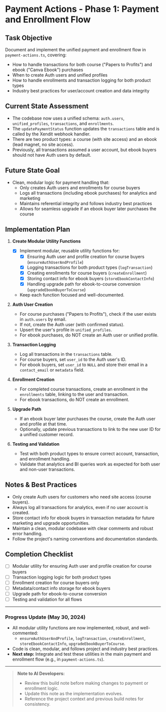 # Payment Actions - Phase 1: Payment and Enrollment Flow

## Task Objective
Document and implement the unified payment and enrollment flow in `payment-actions.ts`, covering:
- How to handle transactions for both course ("Papers to Profits") and ebook ("Canva Ebook") purchases
- When to create Auth users and unified profiles
- How to handle enrollments and transaction logging for both product types
- Industry best practices for user/account creation and data integrity

## Current State Assessment
- The codebase now uses a unified schema: `auth.users`, `unified_profiles`, `transactions`, and `enrollments`.
- The `updatePaymentStatus` function updates the `transactions` table and is called by the Xendit webhook handler.
- There are two product types: a course (with site access) and an ebook (lead magnet, no site access).
- Previously, all transactions assumed a user account, but ebook buyers should not have Auth users by default.

## Future State Goal
- Clean, modular logic for payment handling that:
  - Only creates Auth users and enrollments for course buyers
  - Logs all transactions (including ebook purchases) for analytics and marketing
  - Maintains referential integrity and follows industry best practices
  - Allows for seamless upgrade if an ebook buyer later purchases the course

## Implementation Plan

1. **Create Modular Utility Functions**
   - [x] Implement modular, reusable utility functions for:
     - [x] Ensuring Auth user and profile creation for course buyers (`ensureAuthUserAndProfile`)
     - [x] Logging transactions for both product types (`logTransaction`)
     - [x] Creating enrollments for course buyers (`createEnrollment`)
     - [x] Storing contact info for ebook buyers (`storeEbookContactInfo`)
     - [x] Handling upgrade path for ebook-to-course conversion (`upgradeEbookBuyerToCourse`)
   - Keep each function focused and well-documented.

2. **Auth User Creation**
   - For course purchases ("Papers to Profits"), check if the user exists in `auth.users` by email.
   - If not, create the Auth user (with confirmed status).
   - Upsert the user's profile in `unified_profiles`.
   - For ebook purchases, do NOT create an Auth user or unified profile.

3. **Transaction Logging**
   - Log all transactions in the `transactions` table.
   - For course buyers, set `user_id` to the Auth user's ID.
   - For ebook buyers, set `user_id` to `NULL` and store their email in a `contact_email` or `metadata` field.

4. **Enrollment Creation**
   - For completed course transactions, create an enrollment in the `enrollments` table, linking to the user and transaction.
   - For ebook transactions, do NOT create an enrollment.

5. **Upgrade Path**
   - If an ebook buyer later purchases the course, create the Auth user and profile at that time.
   - Optionally, update previous transactions to link to the new user ID for a unified customer record.

6. **Testing and Validation**
   - Test with both product types to ensure correct account, transaction, and enrollment handling.
   - Validate that analytics and BI queries work as expected for both user and non-user transactions.

## Notes & Best Practices
- Only create Auth users for customers who need site access (course buyers).
- Always log all transactions for analytics, even if no user account is created.
- Store contact info for ebook buyers in transaction metadata for future marketing and upgrade opportunities.
- Maintain a clean, modular codebase with clear comments and robust error handling.
- Follow the project's naming conventions and documentation standards.

## Completion Checklist
- [ ] Modular utility for ensuring Auth user and profile creation for course buyers
- [ ] Transaction logging logic for both product types
- [ ] Enrollment creation for course buyers only
- [ ] Metadata/contact info storage for ebook buyers
- [ ] Upgrade path for ebook-to-course conversion
- [ ] Testing and validation for all flows

---

### Progress Update (May 30, 2024)
- All modular utility functions are now implemented, robust, and well-commented:
  - `ensureAuthUserAndProfile`, `logTransaction`, `createEnrollment`, `storeEbookContactInfo`, `upgradeEbookBuyerToCourse`.
- Code is clean, modular, and follows project and industry best practices.
- **Next step:** Integrate and test these utilities in the main payment and enrollment flow (e.g., in `payment-actions.ts`).

---

> **Note to AI Developers:**
> - Review this build note before making changes to payment or enrollment logic.
> - Update this note as the implementation evolves.
> - Reference the project context and previous build notes for consistency. 
